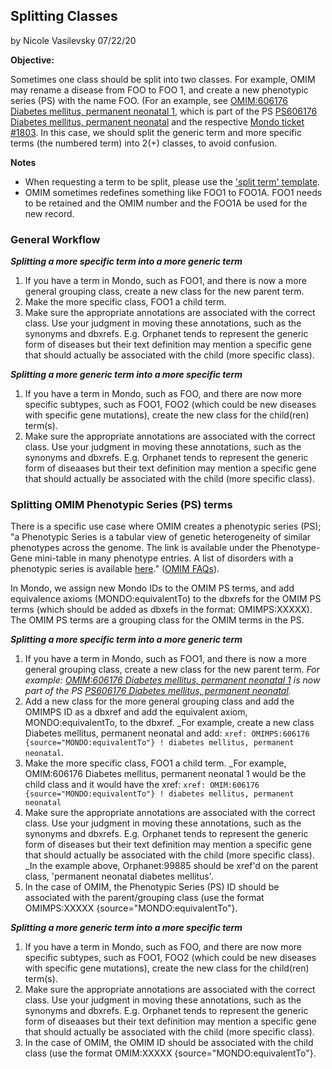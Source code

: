
## Splitting Classes

by Nicole Vasilevsky 07/22/20

**Objective:** 

Sometimes one class should be split into two classes. For example, OMIM may rename a disease from FOO to FOO 1, and create a new phenotypic series (PS) with the name FOO. (For an example, see [OMIM:606176 Diabetes mellitus, permanent neonatal 1](https://www.omim.org/entry/606176), which is part of the PS [PS606176 Diabetes mellitus, permanent neonatal](https://www.omim.org/phenotypicSeries/PS606176) and the respective [Mondo ticket #1803](https://github.com/monarch-initiative/mondo/issues/1803). In this case, we should split the generic term and more specific terms (the numbered term) into 2(+) classes, to avoid confusion. 

**Notes**
- When requesting a term to be split, please use the ['split term' template](https://github.com/monarch-initiative/mondo/issues/new?assignees=nicolevasilevsky&labels=split&template=split-term.md&title=split+term%3A+%3Center+name%3E).
- OMIM sometimes redefines something like FOO1 to FOO1A. FOO1 needs to be retained and the OMIM number and the FOO1A be used for the new record.

### General Workflow

**_Splitting a more specific term into a more generic term_**
1. If you have a term in Mondo, such as FOO1, and there is now a more general grouping class, create a new class for the new parent term.
1. Make the more specific class, FOO1 a child term.
1. Make sure the appropriate annotations are associated with the correct class. Use your judgment in moving these annotations, such as the synonyms and dbxrefs. E.g. Orphanet tends to represent the generic form of diseases but their text definition may mention a specific gene that should actually be associated with the child (more specific class).

**_Splitting a more generic term into a more specific term_**
1. If you have a term in Mondo, such as FOO, and there are now more specific subtypes, such as FOO1, FOO2 (which could be new diseases with specific gene mutations), create the new class for the child(ren) term(s).
1. Make sure the appropriate annotations are associated with the correct class. Use your judgment in moving these annotations, such as the synonyms and dbxrefs. E.g. Orphanet tends to represent the generic form of diseaases but their text definition may mention a specific gene that should actually be associated with the child (more specific class).

### Splitting OMIM Phenotypic Series (PS) terms

There is a specific use case where OMIM creates a phenotypic series (PS); "a Phenotypic Series is a tabular view of genetic heterogeneity of similar phenotypes across the genome. The link is available under the Phenotype-Gene mini-table in many phenotype entries. A list of disorders with a phenotypic series is available [here](https://www.omim.org/phenotypicSeriesTitles/all)." ([OMIM FAQs](https://www.omim.org/help/faq#1_13)).

In Mondo, we assign new Mondo IDs to the OMIM PS terms, and add equivalence axioms (MONDO:equivalentTo) to the dbxrefs for the OMIM PS terms (which should be added as dbxefs in the format: OMIMPS:XXXXX). The OMIM PS terms are a grouping class for the OMIM terms in the PS.

**_Splitting a more specific term into a more generic term_**
1. If you have a term in Mondo, such as FOO1, and there is now a more general grouping class, create a new class for the new parent term. _For example: [OMIM:606176 Diabetes mellitus, permanent neonatal 1](https://www.omim.org/entry/606176) is now part of the PS [PS606176 Diabetes mellitus, permanent neonatal](https://www.omim.org/phenotypicSeries/PS606176)._
1. Add a new class for the more general grouping class and add the OMIMPS ID as a dbxref and add the equivalent axiom, MONDO:equivalentTo, to the dbxref. _For example, create a new class Diabetes mellitus, permanent neonatal and add: `xref: OMIMPS:606176 {source="MONDO:equivalentTo"} ! diabetes mellitus, permanent neonatal`.
1. Make the more specific class, FOO1 a child term. _For example, OMIM:606176 Diabetes mellitus, permanent neonatal 1 would be the child class and it would have the xref: `xref: OMIM:606176 {source="MONDO:equivalentTo"} ! diabetes mellitus, permanent neonatal`
1. Make sure the appropriate annotations are associated with the correct class. Use your judgment in moving these annotations, such as the synonyms and dbxrefs. E.g. Orphanet tends to represent the generic form of diseases but their text definition may mention a specific gene that should actually be associated with the child (more specific class). _In the example above, Orphanet:99885 should be xref'd on the parent class, 'permanent neonatal diabetes mellitus'.
1. In the case of OMIM, the Phenotypic Series (PS) ID should be associated with the parent/grouping class (use the format OMIMPS:XXXXX {source="MONDO:equivalentTo"}.

**_Splitting a more generic term into a more specific term_**
1. If you have a term in Mondo, such as FOO, and there are now more specific subtypes, such as FOO1, FOO2 (which could be new diseases with specific gene mutations), create the new class for the child(ren) term(s).
1. Make sure the appropriate annotations are associated with the correct class. Use your judgment in moving these annotations, such as the synonyms and dbxrefs. E.g. Orphanet tends to represent the generic form of diseaases but their text definition may mention a specific gene that should actually be associated with the child (more specific class).
1. In the case of OMIM, the OMIM ID should be associated with the child class (use the format OMIM:XXXXX {source="MONDO:equivalentTo"}.




